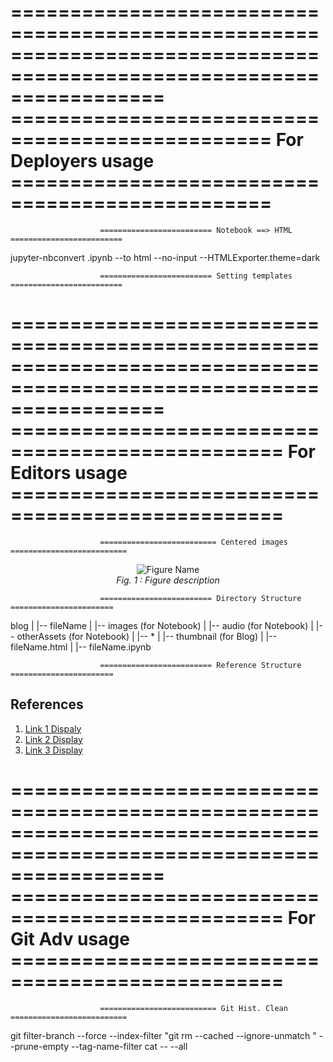 =====================================================================================================================
================================================ For Deployers usage ================================================
=====================================================================================================================

                        ========================= Notebook ==> HTML =========================

jupyter-nbconvert <fileName>.ipynb --to html --no-input --HTMLExporter.theme=dark

                        ========================= Setting templates =========================

<link rel="stylesheet" href="/basic_page_styles.css">
<link rel="stylesheet" href="/blog_template_styles.css">
<script src="/basic_page_scripts.js"></script>
<link rel="icon" type="image/np-icon" href="\assets\images\favicon\favicon-32x32.png">

=====================================================================================================================
================================================= For Editors usage =================================================
=====================================================================================================================

                        ========================== Centered images ==========================

<center>
    <figure>
    <img src='.\\dir-name\\images\\figure.png' alt='Figure Name'>
    <figcaption style="font-style: italic;">Fig. 1 : Figure description</figcaption>
    </figure>
</center>

                        ========================= Directory Structure =======================

blog
|
|-- fileName
|   |-- images (for Notebook)
|   |-- audio (for Notebook)
|   |-- otherAssets (for Notebook)
|   |-- *
|   |-- thumbnail (for Blog)
|
|-- fileName.html
|
|-- fileName.ipynb

                        ========================= Reference Structure =======================

## References

<ol>
    <li><a href='link 1'>Link 1 Dispaly</a></li>
    <li><a href='link 2'>Link 2 Display</a></li>
    <li><a href='link 3'>Link 3 Display</a></li>
</ol>

=====================================================================================================================
================================================= For Git Adv usage =================================================
=====================================================================================================================

                        ========================== Git Hist. Clean ==========================

git filter-branch --force --index-filter "git rm --cached --ignore-unmatch <large-file-path>" --prune-empty --tag-name-filter cat -- --all